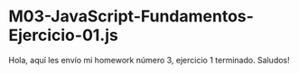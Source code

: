 # M03-JavaScript-Fundamentos-Ejercicio-01.js
Hola, aquí les envío mi homework número 3, ejercicio 1 terminado. Saludos!
